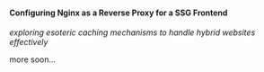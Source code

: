 #### Configuring Nginx as a Reverse Proxy for a SSG Frontend
*exploring esoteric caching mechanisms to handle hybrid websites effectively*

more soon...